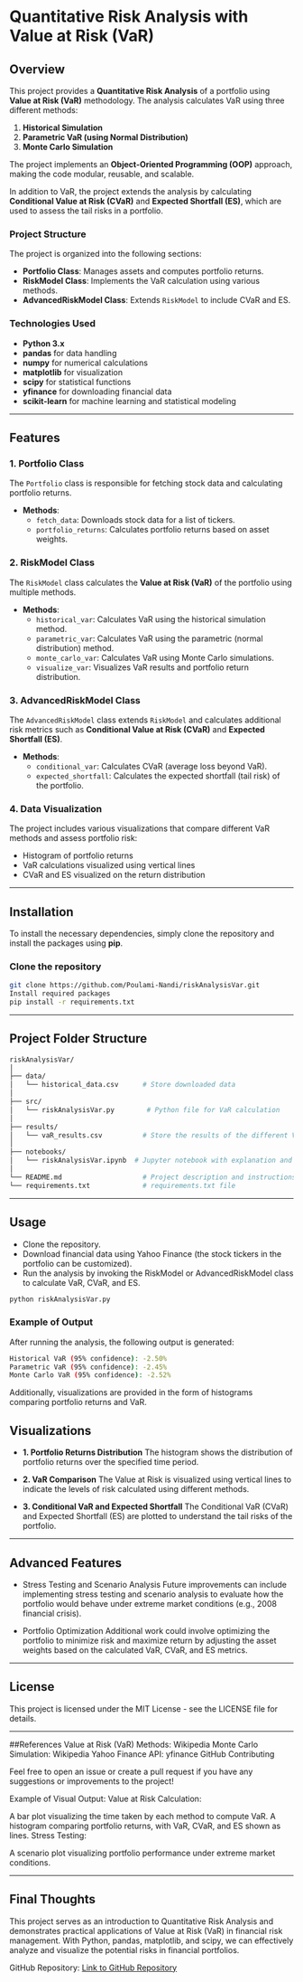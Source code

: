 # Quantitative Risk Analysis with Value at Risk (VaR)

## Overview

This project provides a **Quantitative Risk Analysis** of a portfolio using **Value at Risk (VaR)** methodology. The analysis calculates VaR using three different methods:

1. **Historical Simulation**
2. **Parametric VaR (using Normal Distribution)**
3. **Monte Carlo Simulation**

The project implements an **Object-Oriented Programming (OOP)** approach, making the code modular, reusable, and scalable.

In addition to VaR, the project extends the analysis by calculating **Conditional Value at Risk (CVaR)** and **Expected Shortfall (ES)**, which are used to assess the tail risks in a portfolio.

### Project Structure

The project is organized into the following sections:
- **Portfolio Class**: Manages assets and computes portfolio returns.
- **RiskModel Class**: Implements the VaR calculation using various methods.
- **AdvancedRiskModel Class**: Extends `RiskModel` to include CVaR and ES.

### **Technologies Used**

- **Python 3.x**
- **pandas** for data handling
- **numpy** for numerical calculations
- **matplotlib** for visualization
- **scipy** for statistical functions
- **yfinance** for downloading financial data
- **scikit-learn** for machine learning and statistical modeling

---

## Features

### 1. **Portfolio Class**
The `Portfolio` class is responsible for fetching stock data and calculating portfolio returns.

- **Methods**:
    - `fetch_data`: Downloads stock data for a list of tickers.
    - `portfolio_returns`: Calculates portfolio returns based on asset weights.

### 2. **RiskModel Class**
The `RiskModel` class calculates the **Value at Risk (VaR)** of the portfolio using multiple methods.

- **Methods**:
    - `historical_var`: Calculates VaR using the historical simulation method.
    - `parametric_var`: Calculates VaR using the parametric (normal distribution) method.
    - `monte_carlo_var`: Calculates VaR using Monte Carlo simulations.
    - `visualize_var`: Visualizes VaR results and portfolio return distribution.

### 3. **AdvancedRiskModel Class**
The `AdvancedRiskModel` class extends `RiskModel` and calculates additional risk metrics such as **Conditional Value at Risk (CVaR)** and **Expected Shortfall (ES)**.

- **Methods**:
    - `conditional_var`: Calculates CVaR (average loss beyond VaR).
    - `expected_shortfall`: Calculates the expected shortfall (tail risk) of the portfolio.

### 4. **Data Visualization**
The project includes various visualizations that compare different VaR methods and assess portfolio risk:

- Histogram of portfolio returns
- VaR calculations visualized using vertical lines
- CVaR and ES visualized on the return distribution

---

## Installation

To install the necessary dependencies, simply clone the repository and install the packages using **pip**.

### Clone the repository

```bash
git clone https://github.com/Poulami-Nandi/riskAnalysisVar.git
Install required packages
pip install -r requirements.txt
```
---
## Project Folder Structure
```bash
riskAnalysisVar/
│
├── data/
│   └── historical_data.csv      # Store downloaded data 
│
├── src/
│   └── riskAnalysisVar.py        # Python file for VaR calculation
│
├── results/
│   └── vaR_results.csv          # Store the results of the different VaR methods
│
├── notebooks/
│   └── riskAnalysisVar.ipynb  # Jupyter notebook with explanation and analysis
│
└── README.md                    # Project description and instructions
└── requirements.txt             # requirements.txt file
```

---
## Usage
- Clone the repository.
- Download financial data using Yahoo Finance (the stock tickers in the portfolio can be customized).
- Run the analysis by invoking the RiskModel or AdvancedRiskModel class to calculate VaR, CVaR, and ES.

```bash
python riskAnalysisVar.py
```

### Example of Output
After running the analysis, the following output is generated:
```bash
Historical VaR (95% confidence): -2.50%
Parametric VaR (95% confidence): -2.45%
Monte Carlo VaR (95% confidence): -2.52%
```
Additionally, visualizations are provided in the form of histograms comparing portfolio returns and VaR.

## Visualizations
- **1. Portfolio Returns Distribution**
The histogram shows the distribution of portfolio returns over the specified time period.

- **2. VaR Comparison**
The Value at Risk is visualized using vertical lines to indicate the levels of risk calculated using different methods.

- **3. Conditional VaR and Expected Shortfall**
The Conditional VaR (CVaR) and Expected Shortfall (ES) are plotted to understand the tail risks of the portfolio.

---

## Advanced Features
- Stress Testing and Scenario Analysis
Future improvements can include implementing stress testing and scenario analysis to evaluate how the portfolio would behave under extreme market conditions (e.g., 2008 financial crisis).

- Portfolio Optimization
Additional work could involve optimizing the portfolio to minimize risk and maximize return by adjusting the asset weights based on the calculated VaR, CVaR, and ES metrics.

---

## License
This project is licensed under the MIT License - see the LICENSE file for details.

---
##References
Value at Risk (VaR) Methods: Wikipedia
Monte Carlo Simulation: Wikipedia
Yahoo Finance API: yfinance GitHub
Contributing

Feel free to open an issue or create a pull request if you have any suggestions or improvements to the project!

Example of Visual Output:
Value at Risk Calculation:

A bar plot visualizing the time taken by each method to compute VaR.
A histogram comparing portfolio returns, with VaR, CVaR, and ES shown as lines.
Stress Testing:

A scenario plot visualizing portfolio performance under extreme market conditions.

---
## Final Thoughts
This project serves as an introduction to Quantitative Risk Analysis and demonstrates practical applications of Value at Risk (VaR) in financial risk management. With Python, pandas, matplotlib, and scipy, we can effectively analyze and visualize the potential risks in financial portfolios.

GitHub Repository:
[Link to GitHub Repository](https://github.com/Poulami-Nandi/riskAnalysisVar)
